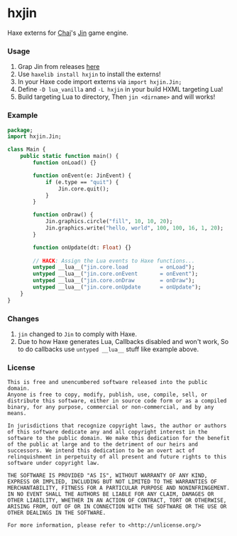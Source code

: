 # hxjin

Haxe externs for [Chai](https://github.com/chaifix)'s [Jin](https://github.com/chaifix/jin) game engine.

### Usage

1. Grap Jin from releases [here](https://github.com/chaifix/Jin/releases)
2. Use `haxelib install hxjin` to install the externs!
3. In your Haxe code import externs via `import hxjin.Jin;`
4. Define `-D lua_vanilla` and `-L hxjin` in your build HXML targeting Lua!
5. Build targeting Lua to directory, Then `jin <dirname>` and will works!

### Example

```haxe
package;
import hxjin.Jin;

class Main {
    public static function main() {
        function onLoad() {}

        function onEvent(e: JinEvent) {
            if (e.type == "quit") {
                Jin.core.quit();
            }
        }

        function onDraw() {    
            Jin.graphics.circle("fill", 10, 10, 20);
            Jin.graphics.write("hello, world", 100, 100, 16, 1, 20);
        }

        function onUpdate(dt: Float) {}
        
        // HACK: Assign the Lua events to Haxe functions...
        untyped __lua__("jin.core.load          = onLoad");
        untyped __lua__("jin.core.onEvent       = onEvent");
        untyped __lua__("jin.core.onDraw        = onDraw");
        untyped __lua__("jin.core.onUpdate      = onUpdate");
    }
}
```

### Changes

1. `jin` changed to `Jin` to comply with Haxe.
2. Due to how Haxe generates Lua, Callbacks disabled and won't work, So to do callbacks use `untyped __lua__` stuff like example above.

### License

```
This is free and unencumbered software released into the public domain.
Anyone is free to copy, modify, publish, use, compile, sell, or
distribute this software, either in source code form or as a compiled
binary, for any purpose, commercial or non-commercial, and by any
means.

In jurisdictions that recognize copyright laws, the author or authors
of this software dedicate any and all copyright interest in the
software to the public domain. We make this dedication for the benefit
of the public at large and to the detriment of our heirs and
successors. We intend this dedication to be an overt act of
relinquishment in perpetuity of all present and future rights to this
software under copyright law.

THE SOFTWARE IS PROVIDED "AS IS", WITHOUT WARRANTY OF ANY KIND,
EXPRESS OR IMPLIED, INCLUDING BUT NOT LIMITED TO THE WARRANTIES OF
MERCHANTABILITY, FITNESS FOR A PARTICULAR PURPOSE AND NONINFRINGEMENT.
IN NO EVENT SHALL THE AUTHORS BE LIABLE FOR ANY CLAIM, DAMAGES OR
OTHER LIABILITY, WHETHER IN AN ACTION OF CONTRACT, TORT OR OTHERWISE,
ARISING FROM, OUT OF OR IN CONNECTION WITH THE SOFTWARE OR THE USE OR
OTHER DEALINGS IN THE SOFTWARE.

For more information, please refer to <http://unlicense.org/>
```
